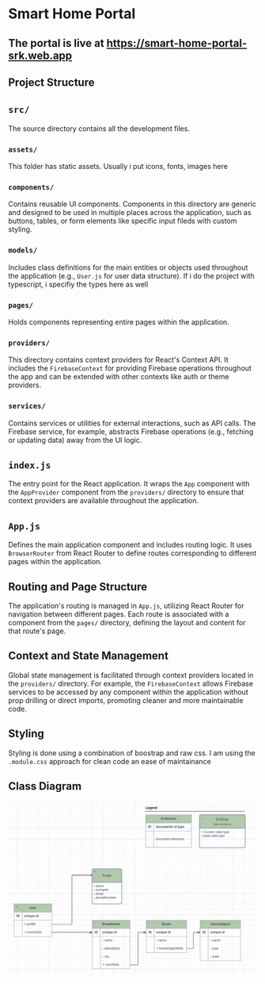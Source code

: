 # Smart Home Portal

## The portal is live at https://smart-home-portal-srk.web.app

## Project Structure

## `src/`

The source directory contains all the development files.

### `assets/`
This folder has static assets. Usually i put icons, fonts, images here

### `components/`
Contains reusable UI components. Components in this directory are generic and designed to be used in multiple places across the application, such as buttons, tables, or form elements like specific input fileds with custom styling.

### `models/`
Includes class definitions for the main entities or objects used throughout the application (e.g., `User.js` for user data structure). If i do the project with typescript, i specifiy the types here as well

### `pages/`
Holds components representing entire pages within the application.

### `providers/`
This directory contains context providers for React's Context API. It includes the `FirebaseContext` for providing Firebase operations throughout the app and can be extended with other contexts like auth or theme providers.

### `services/`
Contains services or utilities for external interactions, such as API calls. The Firebase service, for example, abstracts Firebase operations (e.g., fetching or updating data) away from the UI logic.

## `index.js`
The entry point for the React application. It wraps the `App` component with the `AppProvider` component from the `providers/` directory to ensure that context providers are available throughout the application.

## `App.js`
Defines the main application component and includes routing logic. It uses `BrowserRouter` from React Router to define routes corresponding to different pages within the application.

## Routing and Page Structure

The application's routing is managed in `App.js`, utilizing React Router for navigation between different pages. Each route is associated with a component from the `pages/` directory, defining the layout and content for that route's page.

## Context and State Management

Global state management is facilitated through context providers located in the `providers/` directory. For example, the `FirebaseContext` allows Firebase services to be accessed by any component within the application without prop drilling or direct imports, promoting cleaner and more maintainable code.

## Styling

Styling is done using a combination of boostrap and raw css. I am using the `.module.css` approach for clean code an ease of maintainance

## Class Diagram
![Class Diagram](/src/assets/class_diagrams/img.png "Class Diagram")

